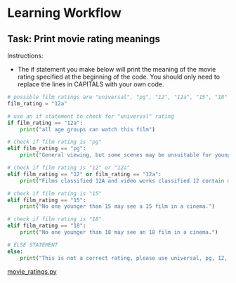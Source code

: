 # Learning Workflow

## Task: Print movie rating meanings

Instructions:

* The if statement you make below will print the meaning of the movie rating specified at the beginning of the code. 
You should only need to replace the lines in CAPITALS with your own code.

```python
# possible film ratings are "universal", "pg", "12", "12a", "15", "18"
film_rating = "12a"

# use an if statement to check for "universal" rating
if film_rating == "12a":
    print("all age groups can watch this film")

# check if film rating is "pg"
elif film_rating == "pg":
    print("General viewing, but some scenes may be unsuitable for young children.")

# check if film rating is "12" or "12a"
elif film_rating == "12" or film_rating == "12a":
    print("Films classified 12A and video works classified 12 contain material that is not generally suitable for children aged under 12. No one younger than 12 may see a 12A film in a cinema unless accompanied by an adult.")

# check if film rating is "15"
elif film_rating == "15":
    print("No one younger than 15 may see a 15 film in a cinema.")

# check if film rating is "18"
elif film_rating == "18":
    print("No one younger than 18 may see an 18 film in a cinema.")

# ELSE STATEMENT
else:
    print("This is not a correct rating, please use universal, pg, 12, 12a, 15, 18")
```
[movie_ratings.py](movie_ratings.py)